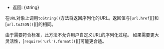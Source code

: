 
* 返回: {string}

在`URL`对象上调用`toString()`方法将返回序列化的URL。返回值与[`url.href`][]和[`url.toJSON()`][]的相同。

由于需要符合标准，此方法不允许用户自定义URL的序列化过程。 如果需要更大灵活性，[`require('url').format()`][]可能更合适。

